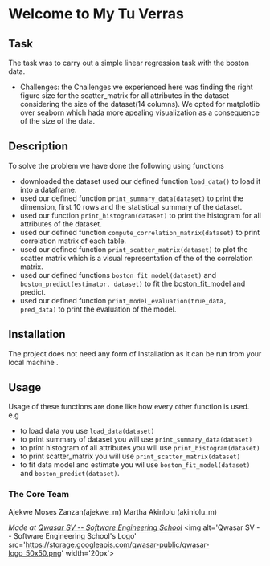 # Welcome to My Tu Verras
## Task
The task was to carry out a simple linear regression task with the boston data.

- Challenges:
    the Challenges we experienced here was finding the right figure size for the scatter_matrix for all attributes 
    in the dataset considering the size of the dataset(14 columns). We opted for matplotlib over seaborn which 
    hada more apealing visualization as a consequence of the size of the data.

## Description
To solve the problem we have done the following using functions 
- downloaded the dataset used our defined function `load_data()` to load it into a dataframe.
- used our defined function `print_summary_data(dataset)` to print the  dimension, first 10 rows and the statistical
  summary of the dataset.
- used our function `print_histogram(dataset)` to print the histogram for all attributes of the dataset.
- used our defined function `compute_correlation_matrix(dataset)` to print correlation matrix of each table.
- used our defined function `print_scatter_matrix(dataset)` to plot the scatter matrix which is a visual representation of the 
    of the correlation matrix.
- used our defined functions `boston_fit_model(dataset)` and `boston_predict(estimator, dataset)` to fit the boston_fit_model
    and predict.
- used our defined function `print_model_evaluation(true_data, pred_data)` to print the evaluation of the model.


## Installation
The project does not need any form of Installation as it can be run from your local machine .

## Usage
Usage of these functions are done like how every other function is used. e.g 
- to load data you use `load_data(dataset)`
- to print summary of dataset you will use `print_summary_data(dataset)`
- to print histogram of all attributes you will use `print_histogram(dataset)`
- to print scatter_matrix you will use `print_scatter_matrix(dataset)`
- to fit data model and estimate you wil use `boston_fit_model(dataset)` and `boston_predict(dataset)`.

### The Core Team
Ajekwe Moses Zanzan(ajekwe_m)
Martha Akinlolu (akinlolu_m)

<span><i>Made at <a href='https://qwasar.io'>Qwasar SV -- Software Engineering School</a></i></span>
<span><img alt='Qwasar SV -- Software Engineering School's Logo' src='https://storage.googleapis.com/qwasar-public/qwasar-logo_50x50.png' width='20px'></span>
